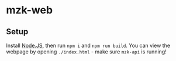 # mzk-web

## Setup

Install [Node.JS](https://nodejs.org), then run `npm i` and `npm run build`. You can view the webpage by opening `./index.html` - make sure `mzk-api` is running!
